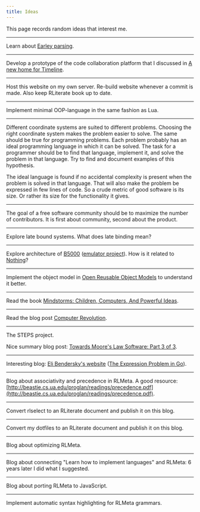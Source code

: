 ```yaml
---
title: Ideas
---
```


This page records random ideas that interest me.

---

Learn about [Earley parsing](https://en.wikipedia.org/wiki/Earley_parser).

---

Develop a prototype of the code collaboration platform that I discussed in [A
new home for Timeline](../writing/new-home-for-timeline/index.html).

---

Host this website on my own server. Re-build website whenever a commit is made.
Also keep RLiterate book up to date.

---

Implement minimal OOP-language in the same fashion as Lua.

---

Different coordinate systems are suited to different problems. Choosing the
right coordinate system makes the problem easier to solve. The same should be
true for programming problems. Each problem probably has an ideal programming
language in which it can be solved. The task for a programmer should be to find
that language, implement it, and solve the problem in that language. Try to
find and document examples of this hypothesis.

The ideal language is found if no accidental complexity is present when the
problem is solved in that language. That will also make the problem be
expressed in few lines of code. So a crude metric of good software is its size.
Or rather its size for the functionality it gives.

---

The goal of a free software community should be to maximize the number of
contributors. It is first about community, second about the product.

---

Explore late bound systems. What does late binding mean?

---

Explore architecture of
[B5000](https://en.wikipedia.org/wiki/Burroughs_large_systems) ([emulator
project](https://github.com/pkimpel/retro-b5500)). How is it related to
[Nothing](https://github.com/alexwarth/nothing)?

---

Implement the object model in [Open Reusable Object
Models](http://www.vpri.org/pdf/tr2006003a_objmod.pdf) to understand it better.

---

Read the book [Mindstorms: Children, Computers, And Powerful
Ideas](https://www.amazon.com/Mindstorms-Children-Computers-Powerful-Ideas/dp/0465046746?keywords=mindstorm+papert&qid=1538158112&sr=8-1-spell&ref=mp_s_a_1_1).

---

Read the blog post [Computer
Revolution](http://blog.rtens.org/computer-revolution.html).

---

The STEPS project.

Nice summary blog post: [Towards Moore's Law Software: Part 3 of 3](https://www.moserware.com/2008/04/towards-moores-law-software-part-3-of-3.html).

---

Interesting blog: [Eli Bendersky's website](https://eli.thegreenplace.net/)
([The Expression Problem in Go](https://eli.thegreenplace.net/2018/the-expression-problem-in-go/)).

---

Blog about associativity and precedence in RLMeta. A good resource:
[http://beastie.cs.ua.edu/proglan/readings/precedence.pdf](http://beastie.cs.ua.edu/proglan/readings/precedence.pdf).

---

Convert rlselect to an RLiterate document and publish it on this blog.

---

Convert my dotfiles to an RLiterate document and publish it on this blog.

---

Blog about optimizing RLMeta.

---

Blog about connecting "Learn how to implement languages" and RLMeta: 6 years
later I did what I suggested.

---

Blog about porting RLMeta to JavaScript.

---

Implement automatic syntax highlighting for RLMeta grammars.
